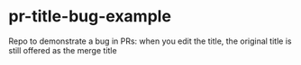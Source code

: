# pr-title-bug-example
Repo to demonstrate a bug in PRs: when you edit the title, the original title is still offered as the merge title
